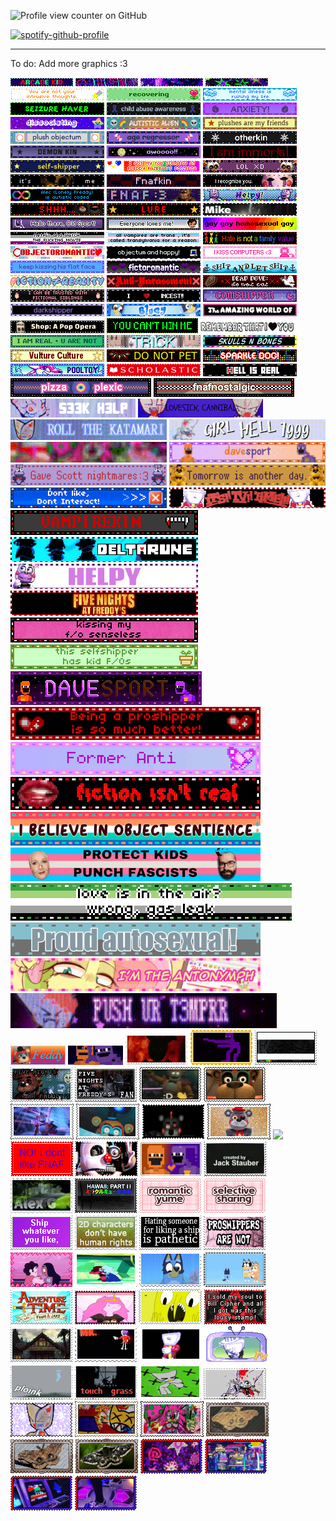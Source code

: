 
![Profile view counter on GitHub](https://komarev.com/ghpvc/?username=runr4bb)

[![spotify-github-profile](https://spotify-github-profile.kittinanx.com/api/view?uid=31s3cguiatu7u5xht7775elutdnm&cover_image=true&theme=natemoo-re&show_offline=false&background_color=121212&interchange=true&bar_color=53b14f&bar_color_cover=true)](https://github.com/kittinan/spotify-github-profile)

---
To do: Add more graphics :3

  ![](arcade.gif)
![](arcade2.gif)
![](arcade3.gif)
![](arcade4.gif)
![](you-are-not-your-intrusive-thoughts-04.gif)
![](recovering-05.gif)
![](mi-is-ruining-my-life-01.gif)
![](seizure-haver-06.gif)
![](dhb57i6-73ca375f-6f73-4689-96c3-fdfff2499862.gif)
![](anx.gif)
![](dis.gif)
![](dhbqyo0-1dbae5b4-a5d2-4c0a-b446-0359ba9ef610.gif)
![](c2e689dc707caa6338f6a80a4139e03ab9f64e95.gif)
![](plushob.gif)
![](agere.gif)
![](otherk.gif)
![](demonk.gif)
![](awooo.gif)
![](im.gif)
![](selfs.gif)
![](top.gif)
![](lol.gif)
![](itsme.gif)
![](fkin.gif)
![](charlie.gif)
![](alec.gif)
![](fnaf3.gif)
![](helpyy.gif)
![](lefty.gif)
![](lefte.gif)
![](mike.gif)
![](olds.gif)
![](matt.gif)
![](gay.gif)
![](ace.gif)
![](tnra.gif)
![](hate.gif)
![](obj.gif)
![](objjjj.gif)
![](kissc.gif)
![](kiss.gif)
![](fictoo.gif)
![](ship.gif)
![](fictt.gif)
![](anti.gif)
![](dd.gif)
![](sib.gif)
![](inc.gif)
![](com.gif)
![](dark.gif)
![](bluey.gif)
![](tawog.gif)
![](shop.gif)
![](cab.gif)
![](rem.gif)
![](alexgg.gif)
![](trick.gif)
![](skull.gif)
![](vc.gif)
![](dnp.gif)
![](sparkle.gif)
![](pool.gif)
![](school.gif)
![](hell.gif)
![](plex.gif)
![](nost.gif)
![](seek.gif)
![](cann.gif)
![](kat.gif)
![](girl.gif)
![](fuko.gif)
![](ds.gif)
![](scott.gif)
![](tmrrw.gif)
![](dldi.gif)
![](dr1.gif)
![](vamp.gif)
![](dr2.gif)
![](helpy.gif)
![](fnar.gif)
![](kis.gif)
![](kid.gif)
![](dss.gif)
![](pros.gif)
![](form.gif)
![](fict.gif)
![](objj.gif)
![](trna.gif)
![](aro.gif)
![](auto.gif)
![](mlp.gif)
![](push.gif)
![](feddy.png)
![](dsar.gif)
![](sprang.gif)
![](willy.gif)
![](foxy.gif)
![](fnarf.gif)
![](fna.gif)
![](augh.png)
![](fed.png)
![](grfred.gif)
![](freddy.gif)
![](left.gif)
![](leftt.gif)
![](mikee.png)
![](no.png)
![](ennard.png)
![](sd.png)
![](jacks.gif)
![](alexg.png)
![](hawaii.gif)
![](yume.png)
![](yume2.png)
![](shipp.gif)
![](2d.png)
![](hat.png)
![](prosh.gif)
![](stev.gif)
![](st.gif)
![](rain.png)
![](blu.gif)
![](at.png)
![](pb.gif)
![](lemon.gif)
![](bill.png)
![](gf.gif)
![](dr3.gif)
![](tv.gif)
![](tvv.gif)
![](rw.gif)
![](rw2.gif)
![](gren.gif)
![](girlh.png)
![](kata.gif)
![](anim.png)
![](fukn.png)
![](moth3.png)
![](moth.png)
![](moth2.png)
![](arcc.png)
![](arccc.png)
![](arcccc.png)
![](arccccc.png)
